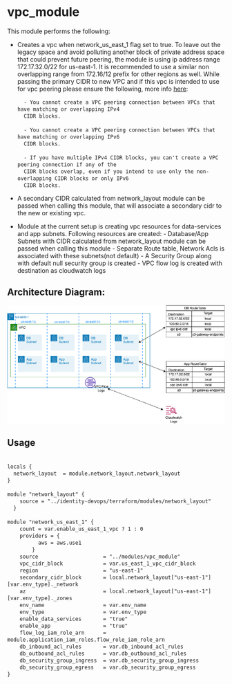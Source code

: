 # vpc_module
This module performs the following:

- Creates a vpc when network_us_east_1 flag set to true. To leave out the legacy space and avoid polluting another block of private address space that could prevent future peering, the module is using ip address range 172.17.32.0/22 for us-east-1. It is recommended to use a similar non overlapping range from 172.16/12 prefix for other regions as well. While passing the primary CIDR to new VPC and if this vpc is intended to use for vpc peering please ensure the following, more info [here](https://docs.aws.amazon.com/vpc/latest/peering/vpc-peering-basics.html): 

        - You cannot create a VPC peering connection between VPCs that have matching or overlapping IPv4 
        CIDR blocks.

        - You cannot create a VPC peering connection between VPCs that have matching or overlapping IPv6 
        CIDR blocks.

        - If you have multiple IPv4 CIDR blocks, you can't create a VPC peering connection if any of the 
        CIDR blocks overlap, even if you intend to use only the non-overlapping CIDR blocks or only IPv6 
        CIDR blocks.

- A secondary CIDR calculated from network_layout module can be passed when calling this module, that will associate a secondary cidr to the new or existing vpc.

- Module at the current setup is creating vpc resources for data-services and app subnets. Following resources are created:
        - Database/App Subnets with CIDR calculated from network_layout module can be passed when calling this module
        - Separate Route table, Network Acls is associated with these subnets(not default)
        - A Security Group along with default null security group is created
        - VPC flow log is created with destination as cloudwatch logs

## Architecture Diagram:
![vpc](./diagrams/va.png)

## Usage
```

locals {
  network_layout  = module.network_layout.network_layout
}

module "network_layout" {
    source = "../identity-devops/terraform/modules/network_layout"
  }

module "network_us_east_1" {
    count = var.enable_us_east_1_vpc ? 1 : 0
    providers = {
          aws = aws.use1
        }
    source                     = "../modules/vpc_module"
    vpc_cidr_block             = var.us_east_1_vpc_cidr_block
    region                     = "us-east-1"
    secondary_cidr_block       = local.network_layout["us-east-1"][var.env_type]._network
    az                         = local.network_layout["us-east-1"][var.env_type]._zones
    env_name                   = var.env_name
    env_type                   = var.env_type
    enable_data_services       = "true"
    enable_app                 = "true"
    flow_log_iam_role_arn      = module.application_iam_roles.flow_role_iam_role_arn
    db_inbound_acl_rules       = var.db_inbound_acl_rules
    db_outbound_acl_rules      = var.db_outbound_acl_rules
    db_security_group_ingress  = var.db_security_group_ingress
    db_security_group_egress   = var.db_security_group_egress
}

```